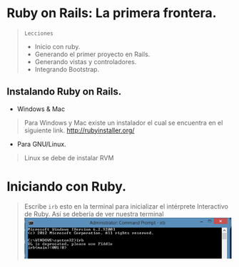 # Ruby on Rails: La primera frontera.

> `Lecciones`
>  * Inicio con ruby.
>  * Generando el primer proyecto en Rails.
>  * Generando vistas y controladores.
>  * Integrando Bootstrap.

## Instalando Ruby on Rails.
* Windows & Mac

> Para Windows y Mac existe un instalador el cual se encuentra en el siguiente link. 
> http://rubyinstaller.org/

* Para GNU/Linux.
> Linux se debe de instalar RVM 

# Iniciando con Ruby.

> Escribe `irb` esto en la terminal para inicializar el intérprete Interactivo de Ruby.
> Así se debería de ver nuestra terminal 
![Image of irb](https://github.com/guillenvd/RoR/blob/master/img/cmd-irb.PNG)